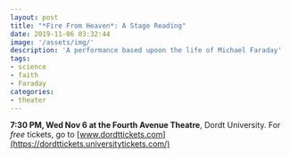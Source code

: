 ```yaml
---
layout: post
title: "*Fire From Heaven*: A Stage Reading"
date: 2019-11-06 03:32:44
image: '/assets/img/'
description: 'A performance based upoon the life of Michael Faraday'
tags:
- science
- faith
- Faraday
categories:
- theater
---
```


**7:30 PM, Wed Nov 6 at the Fourth Avenue Theatre**, Dordt University. For *free* tickets, go to [www.dordttickets.com](https://dordttickets.universitytickets.com/)

